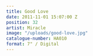 ```yaml
---
title: Good Love
date: 2011-11-01 15:07:00 Z
position: 32
artist: Miracle
image: "/uploads/good-love.jpg"
catalogue-number: HA010
format: 7" / Digital
---
```


